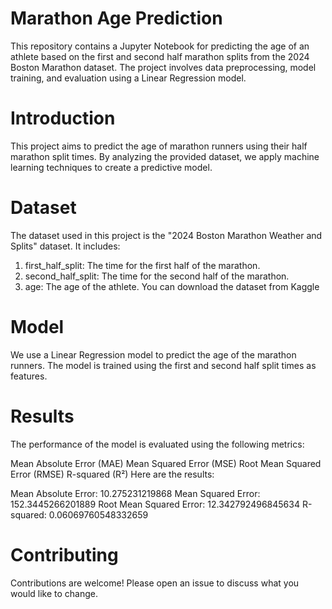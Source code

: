 # Marathon Age Prediction
This repository contains a Jupyter Notebook for predicting the age of an athlete based on the first and second half marathon splits from the 2024 Boston Marathon dataset. The project involves data preprocessing, model training, and evaluation using a Linear Regression model.

# Introduction
This project aims to predict the age of marathon runners using their half marathon split times. By analyzing the provided dataset, we apply machine learning techniques to create a predictive model.

# Dataset
The dataset used in this project is the "2024 Boston Marathon Weather and Splits" dataset. It includes:
1. first_half_split: The time for the first half of the marathon.
2. second_half_split: The time for the second half of the marathon.
3. age: The age of the athlete.
You can download the dataset from Kaggle

# Model
We use a Linear Regression model to predict the age of the marathon runners. The model is trained using the first and second half split times as features.

# Results
The performance of the model is evaluated using the following metrics:

Mean Absolute Error (MAE)
Mean Squared Error (MSE)
Root Mean Squared Error (RMSE)
R-squared (R²)
Here are the results:

Mean Absolute Error: 10.275231219868
Mean Squared Error: 152.3445266201889
Root Mean Squared Error: 12.342792496845634
R-squared: 0.06069760548332659

# Contributing
Contributions are welcome! Please open an issue to discuss what you would like to change.

